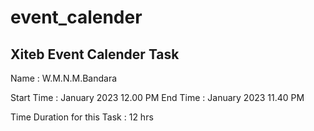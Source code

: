 # event_calender

## Xiteb Event Calender Task

Name : W.M.N.M.Bandara

Start Time : January 2023 12.00 PM
End Time : January 2023 11.40 PM

Time Duration for this Task : 12 hrs

